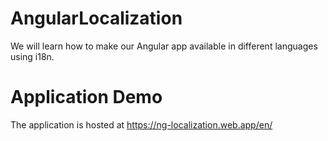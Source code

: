 # AngularLocalization

 We will learn how to make our Angular app available in different languages using i18n.

# Application Demo
The application is hosted at https://ng-localization.web.app/en/
